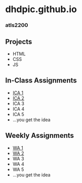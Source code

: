 # dhdpic.github.io
### atls2200

## Projects
- HTML
- CSS
- JS

## In-Class Assignments
- [ICA 1](ica/pdfs/myica1.pdf)
- [ICA 2](ica/pdfs/myica2.pdf)
- ICA 3
- ICA 4
- ICA 5
- ...you get the idea

## Weekly Assignments
- [WA 1](https://dhdpic.github.io)
- [WA 2](https://dhdpic.github.io/wa/wa2.html)
- WA 3
- WA 4
- WA 5
- ...you get the idea



<!--
**DHDPIC/dhdpic** is a ✨ _special_ ✨ repository because its `README.md` (this file) appears on your GitHub profile.

Here are some ideas to get you started:

- 🔭 I’m currently working on ...
- 🌱 I’m currently learning ...
- 👯 I’m looking to collaborate on ...
- 🤔 I’m looking for help with ...
- 💬 Ask me about ...
- 📫 How to reach me: ...
- 😄 Pronouns: ...
- ⚡ Fun fact: ...
-->
